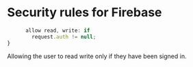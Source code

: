 # Security rules for Firebase

```js
      allow read, write: if 
        request.auth != null;
}
```
Allowing the user to read write only if they have been signed in.


